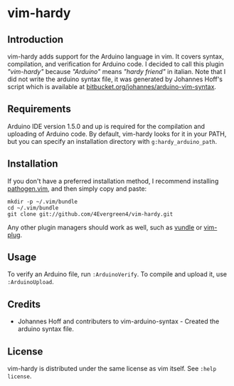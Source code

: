 vim-hardy
=========

Introduction
------------

vim-hardy adds support for the Arduino language in vim.  It covers syntax,
compilation, and verification for Arduino code.  I decided to call this plugin
_"vim-hardy"_ because _"Arduino"_ means _"hardy friend"_ in italian. Note that I
did not write the arduino syntax file, it was generated by Johannes Hoff's
script which is available at [bitbucket.org/johannes/arduino-vim-syntax](http://bitbucket.org/johannes/arduino-vim-syntax).

Requirements
------------

Arduino IDE version 1.5.0 and up is required for the compilation and uploading
of Arduino code.  By default, vim-hardy looks for it in your PATH, but you can
specify an installation directory with `g:hardy_arduino_path`.

Installation
------------

If you don't have a preferred installation method, I recommend installing
[pathogen.vim](https://github.com/tpope/vim-pathogen), and then simply copy
and paste:

    mkdir -p ~/.vim/bundle
    cd ~/.vim/bundle
    git clone git://github.com/4Evergreen4/vim-hardy.git

Any other plugin managers should work as well, such as [vundle](https://github.com/gmarik/Vundle.vim)
or [vim-plug](https://github.com/junegunn/vim-plug).

Usage
-----

To verify an Arduino file, run `:ArduinoVerify`.  To compile and upload it, use
`:ArduinoUpload`.

Credits
-------

* Johannes Hoff and contributers to vim-arduino-syntax - Created the arduino syntax file.

License
-------

vim-hardy is distributed under the same license as vim itself.  See `:help license`.


